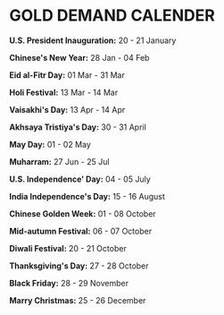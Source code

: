 # GOLD DEMAND CALENDER

**U.S. President Inauguration:** 20 - 21 January

**Chinese's New Year:** 28 Jan - 04 Feb

**Eid al-Fitr Day:** 01 Mar - 31 Mar

**Holi Festival:** 13 Mar - 14 Mar

**Vaisakhi's Day:** 13 Apr - 14 Apr

**Akhsaya Tristiya's Day:** 30 - 31 April

**May Day:** 01 - 02 May

**Muharram:** 27 Jun - 25 Jul

**U.S. Independence' Day:** 04 - 05 July

**India Independence's Day:** 15 - 16 August

**Chinese Golden Week:** 01 - 08 October

**Mid-autumn Festival:** 06 - 07 October

**Diwali Festival:** 20 - 21 October

**Thanksgiving's Day:** 27 - 28 October

**Black Friday:** 28 - 29 November

**Marry Christmas:** 25 - 26 December